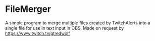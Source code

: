 # FileMerger
A simple program to merge multiple files created by TwitchAlerts into a single file for use in text input in OBS. Made on request by https://www.twitch.tv/gtredwolf
